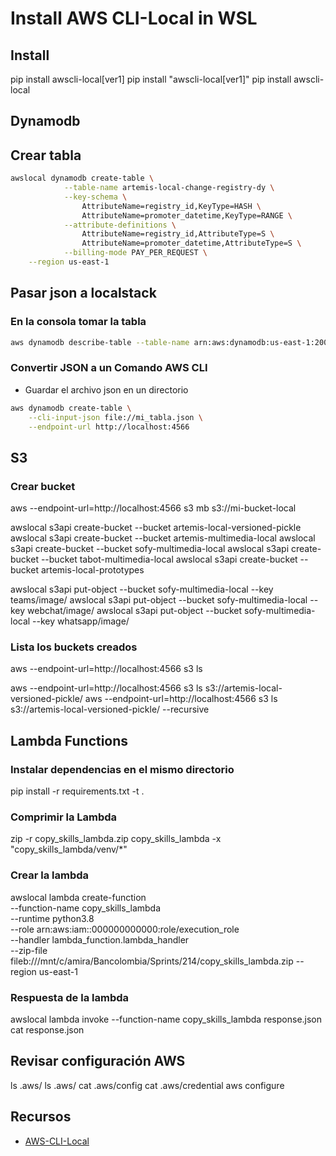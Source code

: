# Install AWS CLI-Local in WSL

## Install
pip install awscli-local[ver1]
pip install "awscli-local[ver1]"
pip install awscli-local

## Dynamodb

## Crear tabla
```bash
awslocal dynamodb create-table \
	        --table-name artemis-local-change-registry-dy \
	        --key-schema \
	            AttributeName=registry_id,KeyType=HASH \
	            AttributeName=promoter_datetime,KeyType=RANGE \
	        --attribute-definitions \
	            AttributeName=registry_id,AttributeType=S \
	            AttributeName=promoter_datetime,AttributeType=S \
	        --billing-mode PAY_PER_REQUEST \
    --region us-east-1
```

## Pasar json a localstack

### En la consola tomar la tabla
```bash
aws dynamodb describe-table --table-name arn:aws:dynamodb:us-east-1:200839614099:table/artemis-dev-prueba-api-dev-whatsapp-sessions-dy --region us-east-1
```

### Convertir JSON a un Comando AWS CLI
* Guardar el archivo json en un directorio
```bash
aws dynamodb create-table \
    --cli-input-json file://mi_tabla.json \
    --endpoint-url http://localhost:4566
```

## S3

### Crear bucket
aws --endpoint-url=http://localhost:4566 s3 mb s3://mi-bucket-local

awslocal s3api create-bucket --bucket artemis-local-versioned-pickle
awslocal s3api create-bucket --bucket artemis-multimedia-local
awslocal s3api create-bucket --bucket sofy-multimedia-local
awslocal s3api create-bucket --bucket tabot-multimedia-local
awslocal s3api create-bucket --bucket artemis-local-prototypes

awslocal s3api put-object --bucket sofy-multimedia-local --key teams/image/
awslocal s3api put-object --bucket sofy-multimedia-local --key webchat/image/
awslocal s3api put-object --bucket sofy-multimedia-local --key whatsapp/image/

### Lista los buckets creados
aws --endpoint-url=http://localhost:4566 s3 ls

aws --endpoint-url=http://localhost:4566 s3 ls s3://artemis-local-versioned-pickle/
aws --endpoint-url=http://localhost:4566 s3 ls s3://artemis-local-versioned-pickle/ --recursive

## Lambda Functions

### Instalar dependencias en el mismo directorio
pip install -r requirements.txt -t .

### Comprimir la Lambda
zip -r copy_skills_lambda.zip copy_skills_lambda -x "copy_skills_lambda/venv/*"

### Crear la lambda
awslocal lambda create-function \
    --function-name copy_skills_lambda \
    --runtime python3.8 \
    --role arn:aws:iam::000000000000:role/execution_role \
    --handler lambda_function.lambda_handler \
    --zip-file fileb:///mnt/c/amira/Bancolombia/Sprints/214/copy_skills_lambda.zip
    --region us-east-1

### Respuesta de la lambda
awslocal lambda invoke --function-name copy_skills_lambda response.json
cat response.json

## Revisar configuración AWS
ls .aws/
ls .aws/
cat .aws/config
cat .aws/credential
aws configure

## Recursos
- [AWS-CLI-Local](https://github.com/localstack/awscli-local)
